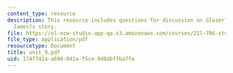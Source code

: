 ```yaml
---
content_type: resource
description: This resource includes questions for discussion on Glazer?s film and
  James?s story.
file: https://ol-ocw-studio-app-qa.s3.amazonaws.com/courses/21l-706-studies-in-film-fall-2005/174f742aa690041af5ce9d6dbffba7fa_unit_9.pdf
file_type: application/pdf
resourcetype: Document
title: unit_9.pdf
uid: 174f742a-a690-041a-f5ce-9d6dbffba7fa
---
```

